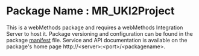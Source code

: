 # Package Name : MR_UKI2Project
This is a webMethods package and requires a webMethods Integration Server to host it. Package versioning and configuration can be found in the package [manifest](./MR_UKI2Project/manifest.v3) file. Service and API documentation is available on the package's home page http://&lt;server&gt;:&lt;port&gt;/&lt;packagename>.